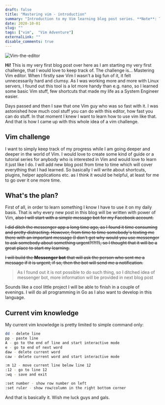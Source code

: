 ```yaml
---
draft: false
title: "Mastering vim - introduction"
summary: "Introduction to my Vim learning blog post series. **Note**: This post is more of a personal note than tutorial, if you want to learn about vim, checkout other posts."
date: 2020-10-01
slug: ""
tags: ["vim",  "Vim Adventure"]
externalLink: ""
disable_comments: true
---
```


![Vim-the-editor](/vim/vim-the-editor.jpg)

**Hi!** This is my very first blog post over here as I am starting my very first challenge, that I would love to keep track of. The challenge is... Mastering Vim editor. When I firstly saw Vim I wasn't a big fun of it, it felt unnecessarily hard and clumsy. As I was working more and more with Linux servers, I found out this tool is a lot more handy than e.g. nano, so I learned some basic Vim stuff, few shortcuts that made my life as a System Engineer easier. 

Days passed and then I saw that one Vim guy who was so fast with it. I was astonished how much cool stuff you can do with this editor, how fast you can do stuff. In that moment I knew I want to learn how to use vim like that. And that is how I came up with this whole idea of a vim challenge. 

## Vim challenge

I want to simply keep track of my progress while I am going deeper and deeper in the world of Vim. I would love to create some kind of guide or a tutorial series for anybody who is interested in Vim and would love to learn it just like I do. I will add new blog post from time to time which will cover everything that I had learned. So basically I will write about shortcuts, plugins, helper applications etc. as I think it would be helpful, at least for me to go over it one more time.

## What's the plan?

First of all, in order to learn something I know I have to use it on my daily basis. That is why every new post in this blog will be written with power of Vim, ~~also I will start with a simple message bot for my Facebook account.~~

~~I did ditch the messenger app a long time ago, as I found it time consuming and pretty distracting. However, from time to time somebody's texting me there with an important message (I don't get why would you use messenger to ask somebody about something urgent?!?!?), so I thought that it will be a great place to start my learning.~~

~~I will build the **Messenger bot** that will ask the person who sent me a message if it is urgent, if so, then the bot will send me a notification.~~

> As I found out it is not possible to do such thing, so I ditched idea of messenger bot, more information will be provided in next blog post  

Sounds like a cool little project I will be able to finish in a couple of evenings. I will do all programming in Go as I also want to develop in this language. 

## Current vim knowledge

My current vim knowledge is pretty limited to simple command only:

```bash
dd - delete line
pp - paste line
A - go to the end of line and start interactive mode
e - go to end of next word
daw - delete current word
caw - delete current word and start interactive mode

:m 12 - move current line below line 12
:12 - go to line 12
:wq - save and exit

:set number - show row number on left
:set ruler - show row/column in the right bottom corner
```

And that is basically it. Wish me luck guys and gals.

